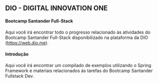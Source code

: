 ## **DIO - DIGITAL INNOVATION ONE**



#### **Bootcamp Santander Full-Stack**

Aqui você irá encontrar todo o progresso relacionado às atividades do Bootcamp Santander Full-Stack disponibilizado na plataforma da DIO (https://web.dio.me).

#### Introdução

Aqui você irá encontrar um compilado de exemplos utilizando o Spring Framework e materiais relacionados às tarefas do Bootcamp Santander Fullstack Dev. 
